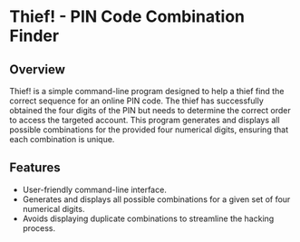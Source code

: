 # Thief! - PIN Code Combination Finder

## Overview

Thief! is a simple command-line program designed to help a thief find the correct sequence for an online PIN code. The thief has successfully obtained the four digits of the PIN but needs to determine the correct order to access the targeted account. This program generates and displays all possible combinations for the provided four numerical digits, ensuring that each combination is unique.

## Features

- User-friendly command-line interface.
- Generates and displays all possible combinations for a given set of four numerical digits.
- Avoids displaying duplicate combinations to streamline the hacking process.

